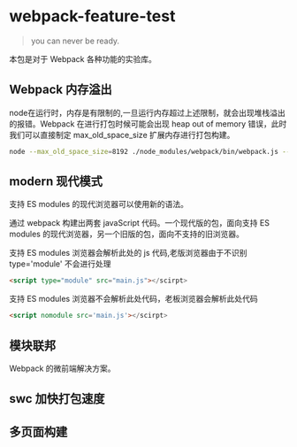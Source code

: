 # webpack-feature-test

> you can never be ready.

本包是对于 Webpack 各种功能的实验库。

## Webpack 内存溢出

node在运行时，内存是有限制的,一旦运行内存超过上述限制，就会出现堆栈溢出的报错。Webpack 在进行打包时候可能会出现 heap out of memory 错误，此时我们可以直接制定 max_old_space_size 扩展内存进行打包构建。

```bash
node --max_old_space_size=8192 ./node_modules/webpack/bin/webpack.js --config=webpack.config.js"
```

## modern 现代模式

支持 ES modules 的现代浏览器可以使用新的语法。

通过 webpack 构建出两套 javaScript 代码。一个现代版的包，面向支持 ES modules 的现代浏览器，另一个旧版的包，面向不支持的旧浏览器。

支持 ES modules 浏览器会解析此处的 js 代码,老版浏览器由于不识别 type='module' 不会进行处理
```html
<script type="module" src="main.js"></scirpt>
```

支持 ES modules 浏览器不会解析此处代码，老板浏览器会解析此处代码
```html
<script nomodule src='main.js'></scirpt>
```

## 模块联邦

Webpack 的微前端解决方案。

## swc 加快打包速度

## 多页面构建